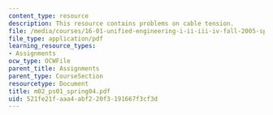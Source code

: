 ```yaml
---
content_type: resource
description: This resource contains problems on cable tension.
file: /media/courses/16-01-unified-engineering-i-ii-iii-iv-fall-2005-spring-2006/521fe21faaa4abf220f3191667f3cf3d_m02_ps01_spring04.pdf
file_type: application/pdf
learning_resource_types:
- Assignments
ocw_type: OCWFile
parent_title: Assignments
parent_type: CourseSection
resourcetype: Document
title: m02_ps01_spring04.pdf
uid: 521fe21f-aaa4-abf2-20f3-191667f3cf3d
---
```


